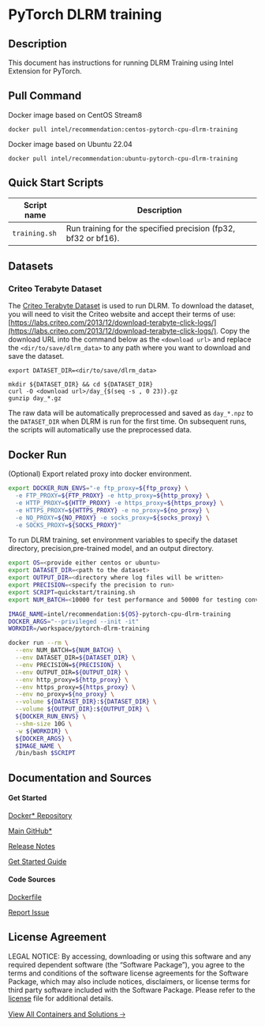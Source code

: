 # PyTorch DLRM training

## Description 
This document has instructions for running DLRM Training using Intel Extension for PyTorch. 

## Pull Command

Docker image based on CentOS Stream8
```
docker pull intel/recommendation:centos-pytorch-cpu-dlrm-training
```

Docker image based on Ubuntu 22.04
```
docker pull intel/recommendation:ubuntu-pytorch-cpu-dlrm-training
```

## Quick Start Scripts

| Script name | Description |
|-------------|-------------|
| `training.sh` | Run training for the specified precision (fp32, bf32 or bf16). |


## Datasets
### Criteo Terabyte Dataset

The [Criteo Terabyte Dataset](https://labs.criteo.com/2013/12/download-terabyte-click-logs/) is used to run DLRM. To download the dataset, you will need to visit the Criteo website and accept their terms of use: [https://labs.criteo.com/2013/12/download-terabyte-click-logs/](https://labs.criteo.com/2013/12/download-terabyte-click-logs/). Copy the download URL into the command below as the `<download url>` and replace the `<dir/to/save/dlrm_data>` to any path where you want to download and save the dataset.
```
export DATASET_DIR=<dir/to/save/dlrm_data>

mkdir ${DATASET_DIR} && cd ${DATASET_DIR}
curl -O <download url>/day_{$(seq -s , 0 23)}.gz
gunzip day_*.gz
```
The raw data will be automatically preprocessed and saved as `day_*.npz` to the `DATASET_DIR` when DLRM is run for the first time. On subsequent runs, the scripts will automatically use the preprocessed data.

## Docker Run
(Optional) Export related proxy into docker environment.
```bash
export DOCKER_RUN_ENVS="-e ftp_proxy=${ftp_proxy} \
  -e FTP_PROXY=${FTP_PROXY} -e http_proxy=${http_proxy} \
  -e HTTP_PROXY=${HTTP_PROXY} -e https_proxy=${https_proxy} \
  -e HTTPS_PROXY=${HTTPS_PROXY} -e no_proxy=${no_proxy} \
  -e NO_PROXY=${NO_PROXY} -e socks_proxy=${socks_proxy} \
  -e SOCKS_PROXY=${SOCKS_PROXY}"
```
To run DLRM training, set environment variables to specify the dataset directory, precision,pre-trained model, and an output directory. 
```bash
export OS=<provide either centos or ubuntu>
export DATASET_DIR=<path to the dataset>
export OUTPUT_DIR=<directory where log files will be written>
export PRECISION=<specify the precision to run>
export SCRIPT=quickstart/training.sh
export NUM_BATCH=<10000 for test performance and 50000 for testing convergence trend>  

IMAGE_NAME=intel/recommendation:${OS}-pytorch-cpu-dlrm-training
DOCKER_ARGS="--privileged --init -it"
WORKDIR=/workspace/pytorch-dlrm-training

docker run --rm \
  --env NUM_BATCH=${NUM_BATCH} \
  --env DATASET_DIR=${DATASET_DIR} \
  --env PRECISION=${PRECISION} \
  --env OUTPUT_DIR=${OUTPUT_DIR} \
  --env http_proxy=${http_proxy} \
  --env https_proxy=${https_proxy} \
  --env no_proxy=${no_proxy} \
  --volume ${DATASET_DIR}:${DATASET_DIR} \
  --volume ${OUTPUT_DIR}:${OUTPUT_DIR} \
  ${DOCKER_RUN_ENVS} \
  --shm-size 10G \
  -w ${WORKDIR} \
  ${DOCKER_ARGS} \
  $IMAGE_NAME \
  /bin/bash $SCRIPT
```
## Documentation and Sources
#### Get Started​
[Docker* Repository](https://hub.docker.com/r/intel/recommendation)

[Main GitHub*](https://github.com/IntelAI/models)

[Release Notes](https://github.com/IntelAI/models/releases)

[Get Started Guide](https://github.com/IntelAI/models/blob/master/quickstart/recommendation/pytorch/dlrm/training/cpu/DEVCATALOG.md)

#### Code Sources
[Dockerfile](https://github.com/IntelAI/models/tree/master/docker/pyt-cpu)

[Report Issue](https://community.intel.com/t5/Intel-Optimized-AI-Frameworks/bd-p/optimized-ai-frameworks)

## License Agreement
LEGAL NOTICE: By accessing, downloading or using this software and any required dependent software (the “Software Package”), you agree to the terms and conditions of the software license agreements for the Software Package, which may also include notices, disclaimers, or license terms for third party software included with the Software Package. Please refer to the [license](https://github.com/IntelAI/models/tree/master/third_party) file for additional details.

[View All Containers and Solutions 🡢](https://www.intel.com/content/www/us/en/developer/tools/software-catalog/containers.html?s=Newest)
